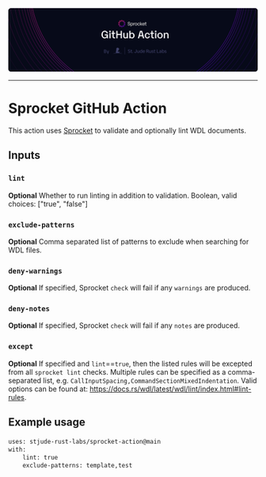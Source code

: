 <img style="margin: 0px" alt="Repository Header Image" src="./assets/header-action.png" />
<hr/>

# Sprocket GitHub Action
This action uses [Sprocket](https://github.com/stjude-rust-labs/sprocket) to validate and optionally lint WDL documents.

## Inputs
### `lint`
**Optional** Whether to run linting in addition to validation. Boolean, valid choices: ["true", "false"]
### `exclude-patterns`
**Optional** Comma separated list of patterns to exclude when searching for WDL files.
### `deny-warnings`
**Optional** If specified, Sprocket `check` will fail if any `warnings` are produced.
### `deny-notes`
**Optional** If specified, Sprocket `check` will fail if any `notes` are produced.
### `except`
**Optional** If specified and `lint`==`true`, then the listed rules will be excepted from all `sprocket lint` checks. Multiple rules can be specified as a comma-separated list, e.g. `CallInputSpacing,CommandSectionMixedIndentation`. Valid options can be found at: https://docs.rs/wdl/latest/wdl/lint/index.html#lint-rules.


## Example usage
```
uses: stjude-rust-labs/sprocket-action@main
with:
    lint: true
    exclude-patterns: template,test
```
